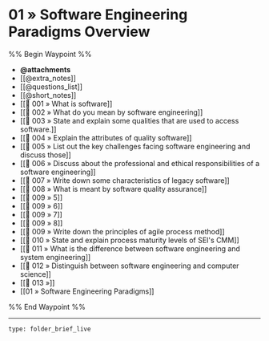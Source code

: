 # 01 » Software Engineering Paradigms Overview

%% Begin Waypoint %%

- **@attachments**
- [[@extra_notes]]
- [[@questions_list]]
- [[@short_notes]]
- [[📘 001 » What is software]]
- [[📘 002 » What do you mean by software engineering]]
- [[📘 003 » State and explain some qualities that are used to access software.]]
- [[📘 004 » Explain the attributes of quality software]]
- [[📘 005 » List out the key challenges facing software engineering and discuss those]]
- [[📘 006 » Discuss about the professional and ethical responsibilities of a software engineering]]
- [[📘 007 » Write down some characteristics of legacy software]]
- [[📘 008 » What is meant by software quality assurance]]
- [[📘 009 » 5]]
- [[📘 009 » 6]]
- [[📘 009 » 7]]
- [[📘 009 » 8]]
- [[📘 009 » Write down the principles of agile process method]]
- [[📘 010 » State and explain process maturity levels of SEI's CMM]]
- [[📘 011 » What is the difference between software engineering and system engineering]]
- [[📘 012 » Distinguish between software engineering and computer science]]
- [[📘 013 »]]
- [[01 » Software Engineering Paradigms]]

%% End Waypoint %%

---
 
```ccard
type: folder_brief_live
```
 

